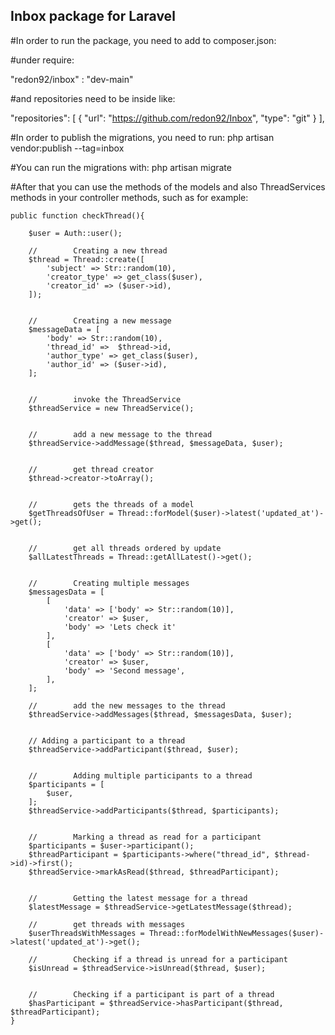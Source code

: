 ## Inbox package for Laravel

#In order to run the package, you need to add to composer.json:

#under require:

"redon92/inbox" : "dev-main"

#and repositories need to be inside like:

"repositories": [
    {
        "url": "https://github.com/redon92/Inbox",
        "type": "git"
    }
],

#In order to publish the migrations, you need to run:
php artisan vendor:publish --tag=inbox

#You can run the migrations with:
php artisan migrate

#After that you can use the methods of the models and also ThreadServices methods in your controller methods, such as for example:

    public function checkThread(){

        $user = Auth::user();

        //        Creating a new thread
        $thread = Thread::create([
            'subject' => Str::random(10),
            'creator_type' => get_class($user),
            'creator_id' => ($user->id),
        ]);
        
        
        //        Creating a new message
        $messageData = [
            'body' => Str::random(10),
            'thread_id' =>  $thread->id,
            'author_type' => get_class($user),
            'author_id' => ($user->id),
        ];
        
        
        //        invoke the ThreadService
        $threadService = new ThreadService();
        
        
        //        add a new message to the thread
        $threadService->addMessage($thread, $messageData, $user);
        
        
        //        get thread creator
        $thread->creator->toArray();
        
        
        //        gets the threads of a model
        $getThreadsOfUser = Thread::forModel($user)->latest('updated_at')->get();
        
        
        //        get all threads ordered by update
        $allLatestThreads = Thread::getAllLatest()->get();
        
        
        //        Creating multiple messages
        $messagesData = [
            [
                'data' => ['body' => Str::random(10)],
                'creator' => $user,
                'body' => 'Lets check it'
            ],
            [
                'data' => ['body' => Str::random(10)],
                'creator' => $user,
                'body' => 'Second message',
            ],
        ];
        
        //        add the new messages to the thread
        $threadService->addMessages($thread, $messagesData, $user);
        
        
        // Adding a participant to a thread
        $threadService->addParticipant($thread, $user);
        
        
        //        Adding multiple participants to a thread
        $participants = [
            $user,
        ];
        $threadService->addParticipants($thread, $participants);
        
        
        //        Marking a thread as read for a participant
        $participants = $user->participant();
        $threadParticipant = $participants->where("thread_id", $thread->id)->first();
        $threadService->markAsRead($thread, $threadParticipant);
        
        
        //        Getting the latest message for a thread
        $latestMessage = $threadService->getLatestMessage($thread);
        
        //        get threads with messages
        $userThreadsWithMessages = Thread::forModelWithNewMessages($user)->latest('updated_at')->get();
        
        //        Checking if a thread is unread for a participant
        $isUnread = $threadService->isUnread($thread, $user);
        
        
        //        Checking if a participant is part of a thread
        $hasParticipant = $threadService->hasParticipant($thread, $threadParticipant);
    }
